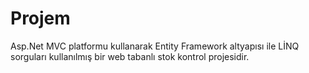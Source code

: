# Projem
Asp.Net MVC platformu kullanarak Entity Framework altyapısı ile LİNQ sorguları kullanılmış bir web tabanlı stok kontrol projesidir.
